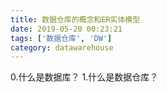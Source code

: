 ```yaml
---
title: 数据仓库的概念和ER实体模型
date: 2019-05-20 00:23:21
tags: ['数据仓库', 'DW']
category: datawarehouse
---
```


0.什么是数据库？
1.什么是数据仓库？
